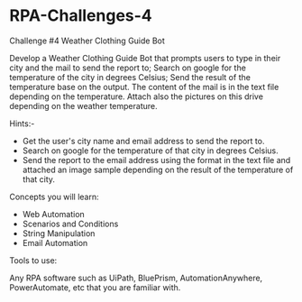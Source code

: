 # RPA-Challenges-4

Challenge #4
Weather Clothing Guide Bot

Develop a Weather Clothing Guide Bot that prompts users to type in their city and the mail to send the report to; Search on google for the temperature of the city in degrees Celsius; Send the result of the temperature base on the output. The content of the mail is in the text file depending on the temperature. Attach also the pictures on this drive depending on the weather temperature.

Hints:-

- Get the user's city name and email address to send the report to. 
- Search on google for the temperature of that city in degrees Celsius.
- Send the report to the email address using the format in the text file and attached an image sample depending on the result of the temperature of that city.

Concepts you will learn:
- Web Automation
- Scenarios and Conditions
- String Manipulation
- Email Automation


Tools to use:

Any RPA software such as UiPath, BluePrism, AutomationAnywhere, PowerAutomate, etc that you are familiar with.
